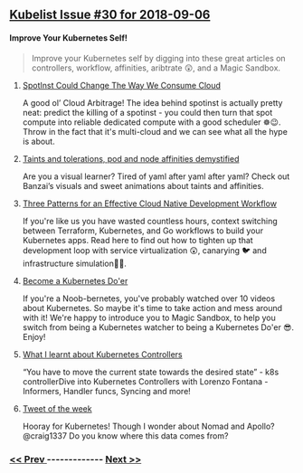 ## [Kubelist Issue #30 for 2018-09-06](https://kubelist.com/issue/30)

#### Improve Your Kubernetes Self!

> Improve your Kubernetes self by digging into these great articles on controllers, workflow, affinities, aribtrate 😲, and a Magic Sandbox.

1. [SpotInst Could Change The Way We Consume Cloud](https://stacksense.io/krishnan/thought-leadership/spotinst-could-change-the-way-we-consume-cloud/)

    A good ol’ Cloud Arbitrage! The idea behind spotinst is actually pretty neat: predict the killing of a spotinst - you could then turn that spot compute into reliable dedicated compute with a good scheduler ☸️😉. Throw in the fact that it's multi-cloud and we can see what all the hype is about.
1. [Taints and tolerations, pod and node affinities demystified](https://banzaicloud.com/blog/k8s-taints-tolerations-affinities/)

    Are you a visual learner? Tired of yaml after yaml after yaml? Check out Banzai’s visuals and sweet animations about taints and affinities.
1. [Three Patterns for an Effective Cloud Native Development Workflow](https://hackernoon.com/three-patterns-for-an-effective-cloud-native-development-workflow-6f59525f5bf1)

    If you're like us you have wasted countless hours, context switching between Terraform, Kubernetes, and Go workflows to build your Kubernetes apps. Read here to find out how to tighten up that development loop with service virtualization 😲, canarying 🐦 and infrastructure simulation👨‍🔬.
1. [Become a Kubernetes Do'er](https://www.magicsandbox.com/)

    If you're a Noob-bernetes, you've probably watched over 10 videos about Kubernetes. So maybe it's time to take action and mess around with it! We're happy to introduce you to Magic Sandbox, to help you switch from being a Kubernetes watcher to being a Kubernetes Do'er 😎. Enjoy!
1. [What I learnt about Kubernetes Controllers](https://medium.com/@fntlnz/what-i-learnt-about-kubernetes-controllers-db7591531973)

    “You have to move the current state towards the desired state” - k8s controllerDive into Kubernetes Controllers with Lorenzo Fontana - Informers, Handler funcs, Syncing and more!
1. [Tweet of the week](https://twitter.com/craig1337/status/1034502744185352192)

    Hooray for Kubernetes! Though I wonder about Nomad and Apollo? @craig1337 Do you know where this data comes from?

### [ << Prev ](kubelist-29.md) ------------- [ Next >> ](kubelist-31.md)